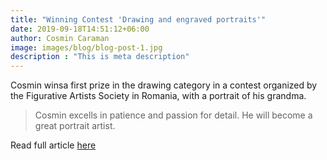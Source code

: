 ```yaml
---
title: "Winning Contest 'Drawing and engraved portraits'"
date: 2019-09-18T14:51:12+06:00
author: Cosmin Caraman
image: images/blog/blog-post-1.jpg
description : "This is meta description"
---
```


Cosmin winsa first prize in the drawing category in a contest organized by the Figurative Artists Society in Romania, with a portrait of his grandma.

> Cosmin excells in patience and passion for detail. He will become a great portrait artist.

Read full article [here](https://www.viata-libera.ro/prima-pagina/134165-indragostiti-si-premiati-pentru-talentul-si-munca-lor)
